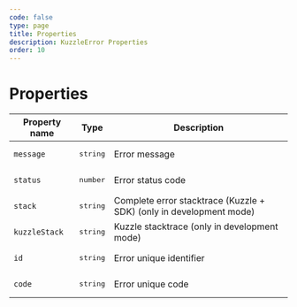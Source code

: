 ```yaml
---
code: false
type: page
title: Properties
description: KuzzleError Properties
order: 10
---
```



# Properties

| Property name | Type              | Description                                                         |
|---------------|-------------------|---------------------------------------------------------------------|
| `message`     | <pre>string</pre> | Error message                                                       |
| `status`      | <pre>number</pre> | Error status code                                                   |
| `stack`       | <pre>string</pre> | Complete error stacktrace (Kuzzle + SDK) (only in development mode) |
| `kuzzleStack` | <pre>string</pre> | Kuzzle stacktrace (only in development mode)                        |
| `id`          | <pre>string</pre> | Error unique identifier                                             |
| `code`        | <pre>string</pre> | Error unique code                                                   |

